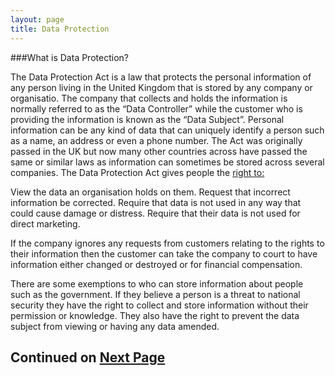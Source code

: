 ```yaml
---
layout: page
title: Data Protection
---
```


###What is Data Protection?

<!--Basically kids all you have to know about data protection is: don’t tell anyone anything about yourself and if you do, send them death threats and keep a hitman on speed dial (if you need a decent hitman, check the about page for my contact details and i’ll pass your information onto the guy I use).-->

The Data Protection Act is a law that protects the personal information of any person living in the United Kingdom that is stored by any company or organisatio. The company that collects and holds the information is normally referred to as the “Data Controller” while the customer who is providing the information is known as the “Data Subject”. Personal information can be any kind of data that can uniquely identify a person such as a name, an address or even a phone number. The Act was originally passed in the UK but now many other countries across have passed the same or similar laws as information can sometimes be stored across several companies. The Data Protection Act gives people the [right to:](http://en.wikipedia.org/wiki/Data_Protection_Act_1998#Subject_rights)

View the data an organisation holds on them.
Request that incorrect information be corrected.
Require that data is not used in any way that could cause damage or distress.
Require that their data is not used for direct marketing.

If the company ignores any requests from customers relating to the rights to their information then the customer can take the company to court to have information either changed or destroyed or for financial compensation.

There are some exemptions to who can store information about people such as the government. If they believe a person is a threat to national security they have the right to collect and store information without their permission or knowledge. They also have the right to prevent the data subject from viewing or having any data amended.

## Continued on [Next Page]({{site.baseurl}}/data-protection-2.html)
